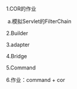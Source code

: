 1.COR的作业

​	a.模拟Servlet的FilterChain

2.Builder

3.adapter

4.Bridge

5.Command

6.作业：command + cor

